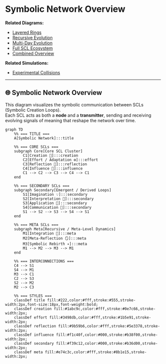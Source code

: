 # Symbolic Network Overview

**Related Diagrams:**  
- [Layered Rings](../diagrams/layered_rings.md)  
- [Recursive Evolution](../diagrams/recursive_evolution.md)  
- [Multi-Day Evolution](../diagrams/multi_day_evolution.md)  
- [Full SCL Ecosystem](../diagrams/full_scl_ecosystem.md)  
- [Combined Overview](../diagrams/combined_overview.md)

**Related Simulations:**  
- [Experimental Collisions](../simulation/experimental_collisions.md)

---

## 🌐 Symbolic Network Overview

This diagram visualizes the symbolic communication between SCLs (Symbolic Creation Loops).  
Each SCL acts as both a **node** and a **transmitter**, sending and receiving evolving signals of meaning that reshape the network over time.

```mermaid
graph TD
    %% === TITLE ===
    A[Symbolic Network]:::title

    %% === CORE SCLs ===
    subgraph Core[Core SCL Cluster]
        C1[Creation 🌱]:::creation
        C2[Effort / Adaptation ⚙️]:::effort
        C3[Reflection 💭]:::reflection
        C4[Influence 🌊]:::influence
        C1 --> C2 --> C3 --> C4 --> C1
    end

    %% === SECONDARY SCLs ===
    subgraph Secondary[Emergent / Derived Loops]
        S1[Imagination 💡]:::secondary
        S2[Interpretation 🧩]:::secondary
        S3[Application 🔧]:::secondary
        S4[Communication 📡]:::secondary
        S1 --> S2 --> S3 --> S4 --> S1
    end

    %% === META SCLs ===
    subgraph Meta[Recursive / Meta-Level Dynamics]
        M1[Integration 🔄]:::meta
        M2[Meta-Reflection 🪞]:::meta
        M3[Symbolic Rebirth ✴️]:::meta
        M1 --> M2 --> M3 --> M1
    end

    %% === INTERCONNECTIONS ===
    C4 --> S1
    S4 --> M1
    M3 --> C1
    C2 --> S3
    S2 --> M2
    M2 --> C3

    %% === STYLES ===
    classDef title fill:#222,color:#fff,stroke:#555,stroke-width:2px,font-size:18px,font-weight:bold;
    classDef creation fill:#1abc9c,color:#fff,stroke:#0e7c66,stroke-width:2px;
    classDef effort fill:#3498db,color:#fff,stroke:#1b5e91,stroke-width:2px;
    classDef reflection fill:#9b59b6,color:#fff,stroke:#5e3378,stroke-width:2px;
    classDef influence fill:#f1c40f,color:#000,stroke:#b38f00,stroke-width:2px;
    classDef secondary fill:#f39c12,color:#000,stroke:#b36d00,stroke-width:2px;
    classDef meta fill:#e74c3c,color:#fff,stroke:#8b1e15,stroke-width:2px;
